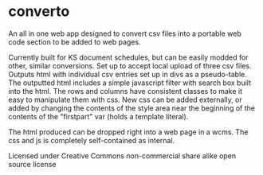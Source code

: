 # converto
An all in one web app designed to convert csv files into a portable web code section to be added to web pages.

Currently built for KS document schedules, but can be easily modded for other, similar conversions.
Set up to accept local upload of three csv files. Outputs html with individual csv entries set up in divs as a pseudo-table. The outputted html includes a simple javascript filter with search box built into the html. The rows and columns have consistent classes to make it easy to manipulate them with css. New css can be added externally, or added by changing the contents of the style area near the beginning of the contents of the "firstpart" var (holds a template literal).

The html produced can be dropped right into a web page in a wcms. The css and js is completely self-contained as internal.

Licensed under Creative Commons non-commercial share alike open source license
